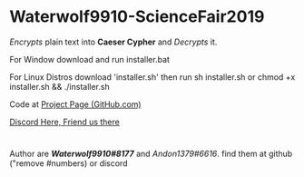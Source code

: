 # Waterwolf9910-ScienceFair2019

_Encrypts_ plain text into **Caeser Cypher** and _Decrypts_ it.

For Window download and run installer.bat

For Linux Distros download 'installer.sh' then run sh installer.sh or chmod +x installer.sh && ./installer.sh

Code at [Project Page (GitHub.com)](https://github.com/Waterwolf9910/Waterwolf9910-ScienceFair2019)

[Discord Here, Friend us there](https://discordapp.com)


#
#
#
Author are **_Waterwolf9910#8177_** and _Andon1379#6616_. find them at github ("remove #numbers) or discord
